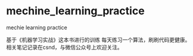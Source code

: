 # mechine_learning_practice
mechie learning practice

基于《机器学习实战》这本书进行的训练
每天练习一个算法，刷刷代码更健康。
相关笔记记录在csnd，与微信公众号上欢迎关注。
